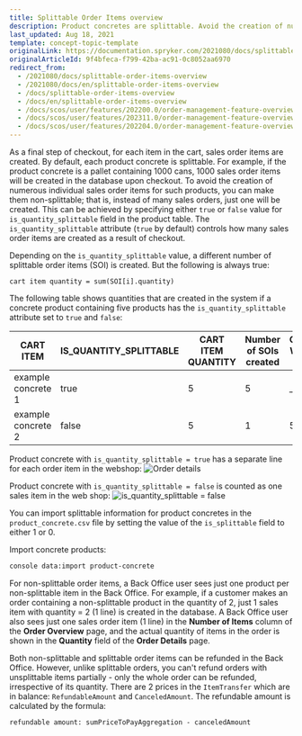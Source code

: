 ```yaml
---
title: Splittable Order Items overview
description: Product concretes are splittable. Avoid the creation of numerous sales order items, make them non-splittable (no many sales orders, only one will be created).
last_updated: Aug 18, 2021
template: concept-topic-template
originalLink: https://documentation.spryker.com/2021080/docs/splittable-order-items-overview
originalArticleId: 9f4bfeca-f799-42ba-ac91-0c8052aa6970
redirect_from:
  - /2021080/docs/splittable-order-items-overview
  - /2021080/docs/en/splittable-order-items-overview
  - /docs/splittable-order-items-overview
  - /docs/en/splittable-order-items-overview
  - /docs/scos/user/features/202200.0/order-management-feature-overview/splittable-order-items-overview.html
  - /docs/scos/user/features/202311.0/order-management-feature-overview/splittable-order-items-overview.html
  - /docs/scos/user/features/202204.0/order-management-feature-overview/splittable-order-items-overview.html
---
```


As a final step of checkout, for each item in the cart, sales order items are created. By default, each product concrete is splittable. For example, if the product concrete is a pallet containing 1000 cans, 1000 sales order items will be created in the database upon checkout. To avoid the creation of numerous individual sales order items for such products, you can make them non-splittable; that is, instead of many sales orders, just one will be created. This can be achieved by specifying either `true` or `false` value for `is_quantity_splittable` field in the product table. The `is_quantity_splittable` attribute (`true` by default) controls how many sales order items are created as a result of checkout.

Depending on the `is_quantity_splittable` value, a different number of splittable order items (SOI) is created. But the following is always true:

```text
cart item quantity = sum(SOI[i].quantity)
```

The following table shows quantities that are created in the system if a concrete product containing five products has the `is_quantity_splittable` attribute set to `true` and `false`:

| CART ITEM | IS_QUANTITY_SPLITTABLE | CART ITEM QUANTITY | Number of SOIs created | QUANTITIES WITHIN THE SOIS |
| --- | --- | --- | --- | --- |
| example concrete 1 | true | 5 | 5 | _1 |
| example concrete 2 | false | 5 | 1 | 5 |

Product concrete with `is_quantity_splittable = true` has a separate line for each order item in the webshop:
![Order details](https://spryker.s3.eu-central-1.amazonaws.com/docs/Features/Order+Management/Splittable+Order+Items/Splittable+Order+Items+Feature+Overview/SOI.png)

Product concrete with `is_quantity_splittable = false` is counted as one sales item in the web shop:
![is_quantity_splittable = false](https://spryker.s3.eu-central-1.amazonaws.com/docs/Features/Order+Management/Splittable+Order+Items/Splittable+Order+Items+Feature+Overview/SOI-false.png)

You can import splittable information for product concretes in the `product_concrete.csv` file by setting the value of the `is_splittable` field to either 1 or 0.

Import concrete products:

```bash
console data:import product-concrete
```


For non-splittable order items, a Back Office user sees just one product per non-splittable item in the Back Office. For example, if a customer makes an order containing a non-splittable product in the quantity of 2, just 1 sales item with quantity = 2 (1 line) is created in the database. A Back Office user also sees just one sales order item (1 line) in the **Number of Items** column of the **Order Overview** page, and the actual quantity of items in the order is shown in the **Quantity** field of the **Order Details** page.

Both non-splittable and splittable order items can be refunded in the Back Office. However, unlike splittable orders, you can't refund orders with unsplittable items partially - only the whole order can be refunded, irrespective of its quantity. There are 2 prices in the `ItemTransfer` which are in balance: `RefundableAmount` and `CanceledAmount`. The refundable amount is calculated by the formula:

`refundable amount: sumPriceToPayAggregation - canceledAmount`
